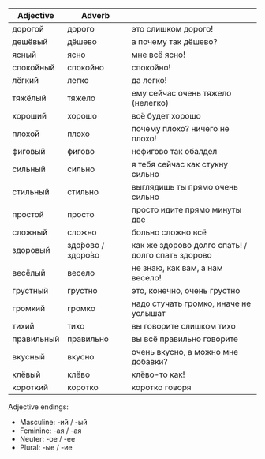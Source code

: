 | Adjective | Adverb | |
| ------------- | ------------- | ------------- |
| дорогой | дорого | это слишком дорого! |
| дешёвый | дёшево | а почему так дёшево? |
| ясный | ясно | мне всё ясно! |
| спокойный | спокойно | спокойно! |
| лёгкий | легко | да легко! |
| тяжёлый | тяжело | ему сейчас очень тяжело (нелегко) |
| хороший | хорошо | всё будет хорошо |
| плохой | плохо | почему плохо? ничего не плохо! |
| фиговый | фигово | нефигово так обалдел |
| сильный | сильно | я тебя сейчас как стукну сильно |
| стильный | стильно | выглядишь ты прямо очень сильно |
| простой | просто | просто идите прямо минуты две |
| сложный | сложно | больно сложно всё |
| здоровый | здо́рово / здоро́во | как же здорово долго спать! / долго спать здорово |
| весёлый | весело | не знаю, как вам, а нам весело! |
| грустный | грустно | это, конечно, очень грустно |
| громкий | громко | надо стучать громко, иначе не услышат |
| тихий | тихо | вы говорите слишком тихо |
| правильный | правильно | вы всё правильно говорите |
| вкусный | вкусно | очень вкусно, a можно мне добавки?|
| клёвый | клёво | клёво-то как! |
| короткий | коротко | коротко говоря |

Adjective endings:

* Masculine: -ий / -ый
* Feminine: -ая / -ая
* Neuter: -ое / -ее
* Plural: -ые / -ие

